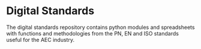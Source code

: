 # Digital Standards

The digital standards repository contains python modules and spreadsheets 
with functions and methodologies from the PN, EN and ISO standards useful for the AEC industry.
